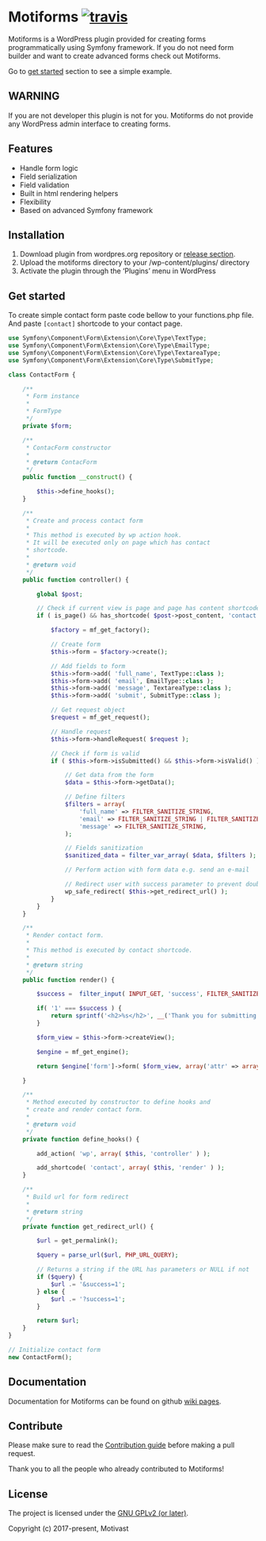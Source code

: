# Motiforms [![travis](https://img.shields.io/travis/rust-lang/rust.svg)](https://travis-ci.org/motivast/motiforms/)
Motiforms is a WordPress plugin provided for creating forms programmatically using Symfony framework. If you do not need form builder and want to create advanced forms check out Motiforms.

Go to [get started](#user-content-get-started) section to see a simple example.

## WARNING
If you are not developer this plugin is not for you. Motiforms do not provide any WordPress admin interface to creating forms.

## Features
- Handle form logic
- Field serialization
- Field validation
- Built in html rendering helpers
- Flexibility
- Based on advanced Symfony framework

## Installation
1. Download plugin from wordpres.org repository or [release section](https://github.com/motivast/motiforms/releases/latest).
2. Upload the motiforms directory to your /wp-content/plugins/ directory
3. Activate the plugin through the ‘Plugins’ menu in WordPress

## Get started
To create simple contact form paste code bellow to your functions.php file. And paste ```[contact]``` shortcode to your contact page.

```php
use Symfony\Component\Form\Extension\Core\Type\TextType;
use Symfony\Component\Form\Extension\Core\Type\EmailType;
use Symfony\Component\Form\Extension\Core\Type\TextareaType;
use Symfony\Component\Form\Extension\Core\Type\SubmitType;

class ContactForm {

	/**
	 * Form instance
	 *
	 * FormType
	 */
	private $form;

	/**
	 * ContacForm constructor
	 *
	 * @return ContacForm
	 */
	public function __construct() {

		$this->define_hooks();
	}

	/**
	 * Create and process contact form
	 *
	 * This method is executed by wp action hook.
	 * It will be executed only on page which has contact
	 * shortcode.
	 *
	 * @return void
	 */
	public function controller() {

		global $post;

		// Check if current view is page and page has content shortcode
		if ( is_page() && has_shortcode( $post->post_content, 'contact' ) ) {

			$factory = mf_get_factory();

			// Create form
			$this->form = $factory->create();

			// Add fields to form
			$this->form->add( 'full_name', TextType::class );
			$this->form->add( 'email', EmailType::class );
			$this->form->add( 'message', TextareaType::class );
			$this->form->add( 'submit', SubmitType::class );

			// Get request object
			$request = mf_get_request();

			// Handle request
			$this->form->handleRequest( $request );

			// Check if form is valid
			if ( $this->form->isSubmitted() && $this->form->isValid() ) {

				// Get data from the form
				$data = $this->form->getData();

				// Define filters
				$filters = array(
					'full_name' => FILTER_SANITIZE_STRING,
					'email' => FILTER_SANITIZE_STRING | FILTER_SANITIZE_EMAIL,
					'message' => FILTER_SANITIZE_STRING,
				);

				// Fields sanitization
				$sanitized_data = filter_var_array( $data, $filters );

				// Perform action with form data e.g. send an e-mail

				// Redirect user with success parameter to prevent double submitting form
				wp_safe_redirect( $this->get_redirect_url() );
			}
		}
	}

	/**
	 * Render contact form.
	 *
	 * This method is executed by contact shortcode.
	 *
	 * @return string
	 */
	public function render() {

		$success =  filter_input( INPUT_GET, 'success', FILTER_SANITIZE_NUMBER_INT );

		if( '1' === $success ) {
			return sprintf('<h2>%s</h2>', __('Thank you for submitting the form. We will contact you shortly.') );
		}

		$form_view = $this->form->createView();

		$engine = mf_get_engine();

		return $engine['form']->form( $form_view, array('attr' => array('novalidate' => 'novalidate') ) );

	}

	/**
	 * Method executed by constructor to define hooks and
	 * create and render contact form.
	 *
	 * @return void
	 */
	private function define_hooks() {

		add_action( 'wp', array( $this, 'controller' ) );

		add_shortcode( 'contact', array( $this, 'render' ) );
	}

	/**
	 * Build url for form redirect
	 *
	 * @return string
	 */
	private function get_redirect_url() {

		$url = get_permalink();

		$query = parse_url($url, PHP_URL_QUERY);

		// Returns a string if the URL has parameters or NULL if not
		if ($query) {
			$url .= '&success=1';
		} else {
			$url .= '?success=1';
		}

		return $url;
	}
}

// Initialize contact form
new ContactForm();
```

## Documentation
Documentation for Motiforms can be found on github [wiki pages](https://github.com/motivast/motiforms/wiki).

## Contribute
Please make sure to read the [Contribution guide](https://github.com/motivast/motiforms/blob/master/CONTRIBUTING.md) before making a pull request.

Thank you to all the people who already contributed to Motiforms!

## License
The project is licensed under the [GNU GPLv2 (or later)](https://github.com/motivast/motiforms/blob/master/LICENSE).

Copyright (c) 2017-present, Motivast

